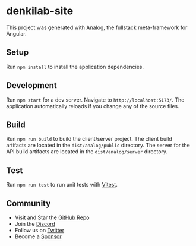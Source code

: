 # denkilab-site

This project was generated with [Analog](https://analogjs.org), the fullstack meta-framework for Angular.

## Setup

Run `npm install` to install the application dependencies.

## Development

Run `npm start` for a dev server. Navigate to `http://localhost:5173/`. The application automatically reloads if you change any of the source files.

## Build

Run `npm run build` to build the client/server project. The client build artifacts are located in the `dist/analog/public` directory. The server for the API build artifacts are located in the `dist/analog/server` directory.

## Test

Run `npm run test` to run unit tests with [Vitest](https://vitest.dev).

## Community

- Visit and Star the [GitHub Repo](https://github.com/analogjs/analog)
- Join the [Discord](https://chat.analogjs.org)
- Follow us on [Twitter](https://twitter.com/analogjs)
- Become a [Sponsor](https://github.com/sponsors/brandonroberts)
